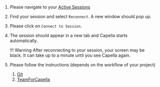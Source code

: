 <!--
 ~ SPDX-FileCopyrightText: Copyright DB InfraGO AG and contributors
 ~ SPDX-License-Identifier: Apache-2.0
 -->

1. Please navigate to your <a href="/" target="_blank">Active Sessions</a>
2. Find your session and select `Reconnect`. A new window should pop up.
3. Please click on `Connect to Session`.
4. The session should appear in a new tab and Capella starts automatically.
   <!-- prettier-ignore -->
    !!! Warning
         After reconnecting to your session, your screen may be black. It can take up
         to a minute until you see Capella again.

5. Please follow the instructions (depends on the workflow of your project)
   <!-- prettier-ignore -->
    1. [Git](flows/git.md)
    2. [TeamForCapella](flows/t4c.md)
